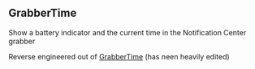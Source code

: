 ## GrabberTime

Show a battery indicator and the current time in the Notification Center grabber

Reverse engineered out of [GrabberTime](http://cydia.saurik.com/package/com.dbdexter.grabbertime/) (has neen heavily edited)
